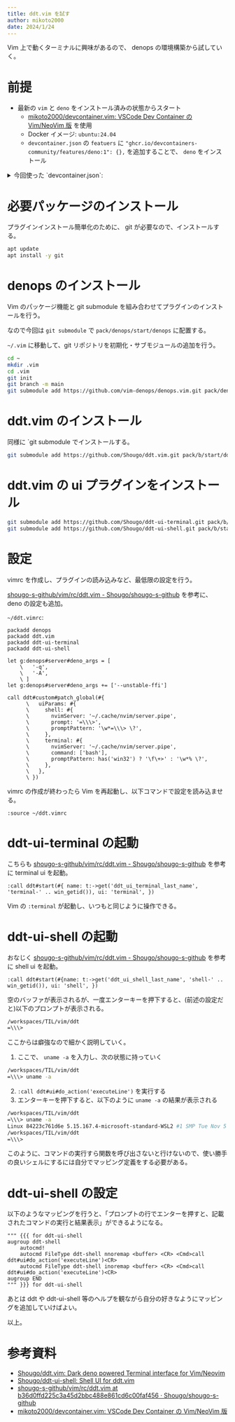 ```yaml
---
title: ddt.vim を試す
author: mikoto2000
date: 2024/1/24
---
```


Vim 上で動くターミナルに興味があるので、 denops の環境構築から試していく。


# 前提

- 最新の `vim` と `deno` をインストール済みの状態からスタート
    - [mikoto2000/devcontainer.vim: VSCode Dev Container の Vim/NeoVim 版](https://github.com/mikoto2000/devcontainer.vim) を使用
    - Docker イメージ: `ubuntu:24.04`
    - `devcontainer.json` の `featuers` に `"ghcr.io/devcontainers-community/features/deno:1": {},` を追加することで、 `deno` をインストール

<details>
<summary>今回使った `devcontainer.json`:</summary>

```json5
{
  "name": "ddt.vim study",
  "image": "ubuntu:24.04",
  "features": {
    "ghcr.io/devcontainers-community/features/deno:1": {}
  }
}
```

</details>

# 必要パッケージのインストール

プラグインインストール簡単化のために、 git が必要なので、インストールする。

```sh
apt update
apt install -y git
```

# denops のインストール

Vim のパッケージ機能と git submodule を組み合わせてプラグインのインストールを行う。

なので今回は `git submodule` で `pack/denops/start/denops` に配置する。

`~/.vim` に移動して、git リポジトリを初期化・サブモジュールの追加を行う。

```sh
cd ~
mkdir .vim
cd .vim
git init
git branch -m main
git submodule add https://github.com/vim-denops/denops.vim.git pack/denops/start/denops
```

# ddt.vim のインストール

同様に `git submodule でインストールする。

```sh
git submodule add https://github.com/Shougo/ddt.vim.git pack/b/start/ddt.vim
```

# ddt.vim の ui プラグインをインストール

```sh
git submodule add https://github.com/Shougo/ddt-ui-terminal.git pack/b/start/ddt-ui-terminal
git submodule add https://github.com/Shougo/ddt-ui-shell.git pack/b/start/ddt-ui-shell
```

# 設定

vimrc を作成し、プラグインの読み込みなど、最低限の設定を行う。

[shougo-s-github/vim/rc/ddt.vim - Shougo/shougo-s-github](https://github.com/Shougo/shougo-s-github/blob/b36d0ffd225c3a45d2bbc488e861cd6c00faf456/vim/rc/ddt.vim) を参考に、 deno の設定も追加。

`~/ddt.vimrc`:

```vim
packadd denops
packadd ddt.vim
packadd ddt-ui-terminal
packadd ddt-ui-shell

let g:denops#server#deno_args = [
    \   '-q',
    \   '-A',
    \ ]
let g:denops#server#deno_args += ['--unstable-ffi']

call ddt#custom#patch_global(#{
      \   uiParams: #{
      \     shell: #{
      \       nvimServer: '~/.cache/nvim/server.pipe',
      \       prompt: '=\\\>',
      \       promptPattern: '\w*=\\\> \?',
      \     },
      \     terminal: #{
      \       nvimServer: '~/.cache/nvim/server.pipe',
      \       command: ['bash'],
      \       promptPattern: has('win32') ? '\f\+>' : '\w*% \?',
      \     },
      \   },
      \ })
```

vimrc の作成が終わったら Vim を再起動し、以下コマンドで設定を読み込ませる。

```vim
:source ~/ddt.vimrc
```


# ddt-ui-terminal の起動

こちらも [shougo-s-github/vim/rc/ddt.vim - Shougo/shougo-s-github](https://github.com/Shougo/shougo-s-github/blob/b36d0ffd225c3a45d2bbc488e861cd6c00faf456/vim/rc/ddt.vim) を参考に terminal ui を起動。

```vim
:call ddt#start(#{ name: t:->get('ddt_ui_terminal_last_name', 'terminal-' .. win_getid()), ui: 'terminal', })
```

Vim の `:terminal` が起動し、いつもと同じように操作できる。


# ddt-ui-shell の起動

おなじく [shougo-s-github/vim/rc/ddt.vim - Shougo/shougo-s-github](https://github.com/Shougo/shougo-s-github/blob/b36d0ffd225c3a45d2bbc488e861cd6c00faf456/vim/rc/ddt.vim) を参考に shell ui を起動。

```vim
:call ddt#start(#{name: t:->get('ddt_ui_shell_last_name', 'shell-' .. win_getid()), ui: 'shell', })
```

空のバッファが表示されるが、一度エンターキーを押下すると、(前述の設定だと)以下のプロンプトが表示される。

```sh
/workspaces/TIL/vim/ddt
=\\\> 
```

ここからは癖強なので細かく説明していく。

1. ここで、 `uname -a` を入力し、次の状態に持っていく
  ```sh
  /workspaces/TIL/vim/ddt
  =\\\> uname -a
  ```
2. `:call ddt#ui#do_action('executeLine')` を実行する
3. エンターキーを押下すると、以下のように `uname -a` の結果が表示される
  ```sh
  /workspaces/TIL/vim/ddt
  =\\\> uname -a
  Linux 84223c761d6e 5.15.167.4-microsoft-standard-WSL2 #1 SMP Tue Nov 5 00:21:55 UTC 2024 x86_64 x86_64 x86_64 GNU/Linux
  /workspaces/TIL/vim/ddt
  =\\\>
  ```

このように、コマンドの実行すら関数を呼び出さないと行けないので、使い勝手の良いシェルにするには自分でマッピング定義をする必要がある。


# ddt-ui-shell の設定

以下のようなマッピングを行うと、「プロンプトの行でエンターを押すと、記載されたコマンドの実行と結果表示」ができるようになる。

```vim
""" {{{ for ddt-ui-shell
augroup ddt-shell
    autocmd!
    autocmd FileType ddt-shell nnoremap <buffer> <CR> <Cmd>call ddt#ui#do_action('executeLine')<CR>
    autocmd FileType ddt-shell inoremap <buffer> <CR> <Cmd>call ddt#ui#do_action('executeLine')<CR>
augroup END
""" }}} for ddt-ui-shell
```

あとは ddt や ddt-ui-shell 等のヘルプを観ながら自分の好きなようにマッピングを追加していけばよい。

以上。


# 参考資料

- [Shougo/ddt.vim: Dark deno powered Terminal interface for Vim/Neovim](https://github.com/Shougo/ddt.vim?tab=readme-ov-file)
- [Shougo/ddt-ui-shell: Shell UI for ddt.vim](https://github.com/Shougo/ddt-ui-shell)
- [shougo-s-github/vim/rc/ddt.vim at b36d0ffd225c3a45d2bbc488e861cd6c00faf456 · Shougo/shougo-s-github](https://github.com/Shougo/shougo-s-github/blob/b36d0ffd225c3a45d2bbc488e861cd6c00faf456/vim/rc/ddt.vim)
- [mikoto2000/devcontainer.vim: VSCode Dev Container の Vim/NeoVim 版](https://github.com/mikoto2000/devcontainer.vim)

